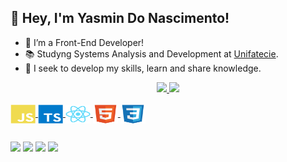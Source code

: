 ## 💜 Hey, I'm Yasmin Do Nascimento!


- 👧 I’m a Front-End Developer!
- 📚 Studyng Systems Analysis and Development at <a href="https://unifatecie.estudecombolsa.com/embaixador?utm_source=google&utm_medium=cpc&utm_campaign=campanha-unifatecie&utm_content=campanha-unifatecie&gclid=CjwKCAjwx7GYBhB7EiwA0d8oexu-Xf8WBFffrB-9Chm_PxHNS9bo3p-kwjbYmf4xA-mV6S9daPXyEBoCb-4QAvD_BwE">Unifatecie</a>.
- 🤔 I seek to develop my skills, learn and share knowledge.


<div align="center">
  <a href="https://github.com/Miinalves12">
  <img height="180em" src="https://github-readme-stats.vercel.app/api?username=Miinalves12&show_icons=true&theme=dracula&include_all_commits=true&count_private=true"/>
  <img height="180em" src="https://github-readme-stats.vercel.app/api/top-langs/?username=Miinalves12&layout=compact&langs_count=7&theme=dracula"/>
</div>

<div style="display: inline_block"><br>
  <img align="center" alt="Miin-Js" height="30" width="40" src="https://raw.githubusercontent.com/devicons/devicon/master/icons/javascript/javascript-plain.svg">
  <img align="center" alt="Miin-Ts" height="30" width="40" src="https://raw.githubusercontent.com/devicons/devicon/master/icons/typescript/typescript-plain.svg">
  <img align="center" alt="Miin-React" height="30" width="40" src="https://raw.githubusercontent.com/devicons/devicon/master/icons/react/react-original.svg">
  <img align="center" alt="Miin-HTML" height="30" width="40" src="https://raw.githubusercontent.com/devicons/devicon/master/icons/html5/html5-original.svg">
  <img align="center" alt="Miin-CSS" height="30" width="40" src="https://raw.githubusercontent.com/devicons/devicon/master/icons/css3/css3-original.svg">
  
</div>
  
  ##
 
<div> 
  <a href="https://www.instagram.com/miin_alves1/" target="_blank"><img src="https://img.shields.io/badge/-Instagram-%23E4405F?style=for-the-badge&logo=instagram&logoColor=white" target="_blank"></a>
 <a href="https://discord.com/channels/@me" target="_blank"><img src="https://img.shields.io/badge/Discord-7289DA?style=for-the-badge&logo=discord&logoColor=white" target="_blank"></a> 
  <a href = "mailto:yasminalvesvalentim@gmail.com"><img src="https://img.shields.io/badge/-Gmail-%23333?style=for-the-badge&logo=gmail&logoColor=white" target="_blank"></a>
  <a href="https://www.linkedin.com/in/yasmin-n-9022a7113/" target="_blank"><img src="https://img.shields.io/badge/-LinkedIn-%230077B5?style=for-the-badge&logo=linkedin&logoColor=white" target="_blank"></a> 
 
  
